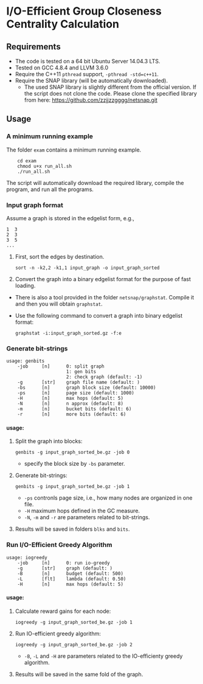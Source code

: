 # I/O-Efficient Group Closeness Centrality Calculation

## Requirements

* The code is tested on a 64 bit Ubuntu Server 14.04.3 LTS.
* Tested on GCC 4.8.4 and LLVM 3.6.0
* Require the C++11 `pthread` support, `-pthread -std=c++11`.
* Require the SNAP library (will be automatically downloaded).
  * The used SNAP library is slightly different from the official version.
    If the script does not clone the code. Please clone the specified
    library from here: https://github.com/zzjjzzgggg/netsnap.git

## Usage

### A minimum running example

The folder `exam` contains a minimum running example.

```shell
    cd exam
    chmod u+x run_all.sh
    ./run_all.sh
```

The script will automatically download the required library, compile the
program, and run all the programs.


### Input graph format ###
Assume a graph is stored in the edgelist form, e.g.,
```
1  3
2  3
3  5
...
```

1. First, sort the edges by destination.

   ```shell
   sort -n -k2,2 -k1,1 input_graph -o input_graph_sorted
    ```

2. Convert the graph into a binary edgelist format for the purpose of fast
   loading.
  * There is also a tool provided in the folder `netsnap/graphstat`.
    Compile it and then you will obtain `graphstat`.
  * Use the following command to convert a graph into binary edgelist
    format:

    ```shell
    graphstat -i:input_graph_sorted.gz -f:e
    ```

### Generate bit-strings

```
usage: genbits
    -job     [n]      0: split graph
		              1: gen bits
		              2: check graph (default: -1)
    -g       [str]    graph file name (default: )
    -bs      [n]      graph block size (default: 10000)
    -ps      [n]      page size (default: 1000)
    -H       [n]      max hops (default: 5)
    -N       [n]      n approx (default: 8)
    -m       [n]      bucket bits (default: 6)
    -r       [n]      more bits (default: 6)
```

#### usage:
1. Split the graph into blocks:

   ```shell
   genbits -g input_graph_sorted_be.gz -job 0
   ```

   * specify the block size by `-bs` parameter.
2. Generate bit-strings:

   ```shell
   genbits -g input_graph_sorted_be.gz -job 1
   ```

   * `-ps` contronls page size, i.e., how many nodes are organized in one
     file.
   * `-H` maximum hops defined in the GC measure.
   * `-N`, `-m` and `-r` are parameters related to bit-strings.
3. Results will be saved in folders `blks` and `bits`.

### Run I/O-Efficient Greedy Algorithm

```
usage: iogreedy
    -job     [n]      0: run io-greedy
    -g       [str]    graph (default: )
    -B       [n]      budget (default: 500)
    -L       [flt]    lambda (default: 0.50)
    -H       [n]      max hops (default: 5)
```

#### usage:
1. Calculate reward gains for each node:

   ```shell
   iogreedy -g input_graph_sorted_be.gz -job 1
   ```

2. Run IO-efficient greedy algorithm:

   ```shell
   iogreedy -g input_graph_sorted_be.gz -job 2
   ```

   * `-B`, `-L` and `-H` are parameters related to the IO-efficienty
     greedy algorithm.
3. Results will be saved in the same fold of the graph.
